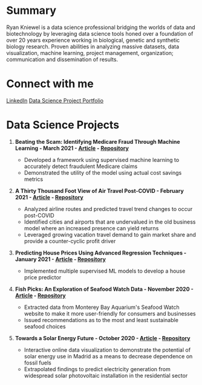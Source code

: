 # Summary
Ryan Kniewel is a data science professional bridging the worlds of data and biotechnology by leveraging data science tools honed over a foundation of over 20 years experience working in biological, genetic and synthetic biology research. Proven abilities in analyzing massive datasets, data visualization, machine learning, project management, organization; communication and dissemination of results.

# Connect with me
[LinkedIn](https://www.linkedin.com/in/ryan-kniewel/)
[Data Science Project Portfolio](https://nycdatascience.com/blog/author/ryan-kniewel/)

# Data Science Projects
1. **Beating the Scam: Identifying Medicare Fraud Through Machine Learning - March 2021 - [Article](https://nycdatascience.com/blog/author/ryan-kniewel/) - [Repository](https://github.com/rkmad/HealthCareFraud/)**
    - Developed a framework using supervised machine learning to accurately detect fraudulent Medicare claims
    - Demonstrated the utility of the model using actual cost savings metrics

2. **A Thirty Thousand Foot View of Air Travel Post-COVID - February 2021 - [Article](https://nycdatascience.com/blog/student-works/a-thirty-thousand-foot-view-of-air-travel-post-covid/) - [Repository](https://github.com/rkmad/NYCDSA_Hackathon_Feb_2021)**
    - Analyzed airline routes and predicted travel trend changes to occur post-COVID
    - Identified cities and airports that are undervalued in the old business model where an increased presence can yield returns
    - Leveraged growing vacation travel demand to gain market share and provide a counter-cyclic profit driver

3. **Predicting House Prices Using Advanced Regression Techniques - January 2021 - [Article](https://nycdatascience.com/blog/author/ryan-kniewel/) - [Repository](https://github.com/mwc201/Housing_Price_Prediction)**
    - Implemented multiple supervised ML models to develop a house price predictor

4. **Fish Picks: An Exploration of Seafood Watch Data - November 2020 - [Article](https://nycdatascience.com/blog/student-works/fish-picks-an-exploration-of-seafoodwatch-data/) - [Repository](https://github.com/rkmad/seafoodwatch2)**
    - Extracted data from Monterey Bay Aquarium's Seafood Watch website to make it more user-friendly for consumers and businesses
    - Issued recommendations as to the most and least sustainable seafood choices 

5. **Towards a Solar Energy Future - October 2020 - [Article](https://nycdatascience.com/blog/student-works/towards-a-solar-energy-future/) - [Repository](https://github.com/rkmad/Solar_energy)**
    - Interactive online data visualization to demonstrate the potential of solar energy use in Madrid as a means to decrease dependence on fossil fuels
    - Extrapolated findings to predict electricity generation from widespread solar photovoltaic installation in the residential sector 










<!--
**rkmad/rkmad** is a ✨ _special_ ✨ repository because its `README.md` (this file) appears on your GitHub profile.

Here are some ideas to get you started:

- 🔭 I’m currently working on ...
- 🌱 I’m currently learning ...
- 👯 I’m looking to collaborate on ...
- 🤔 I’m looking for help with ...
- 💬 Ask me about ...
- 📫 How to reach me: ...
- 😄 Pronouns: ...
- ⚡ Fun fact: ...
-->
